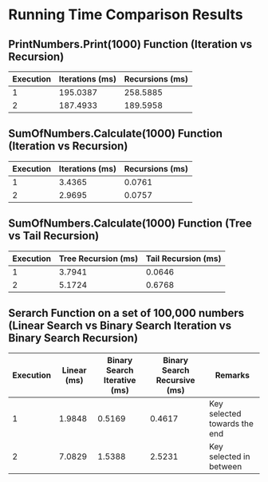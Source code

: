 # Running Time Comparison Results

## PrintNumbers.Print(1000) Function (Iteration vs Recursion)

|  Execution   | Iterations (ms) | Recursions (ms) |
|--------------|------------------|-----------------|
| 1            | 195.0387         | 258.5885         |
| 2            | 187.4933         | 189.5958         |

## SumOfNumbers.Calculate(1000) Function (Iteration vs Recursion)

| Execution    | Iterations (ms) | Recursions (ms) |
|--------------|------------------|-----------------|
| 1            | 3.4365           | 0.0761          |
| 2            | 2.9695           | 0.0757          |

## SumOfNumbers.Calculate(1000) Function (Tree vs Tail Recursion)

|  Execution   | Tree Recursion (ms) | Tail Recursion (ms) |
|--------------|---------------------|---------------------|
| 1            | 3.7941              | 0.0646              |
| 2            | 5.1724              | 0.6768              |

## Serarch Function on a set of 100,000 numbers (Linear Search vs Binary Search Iteration vs Binary Search Recursion)

|  Execution   | Linear (ms)         | Binary Search Iterative (ms) | Binary Search Recursive (ms) |Remarks |
|--------------|---------------------|------------------------------|------------------------------|-----------------------------|
| 1            | 1.9848              | 0.5169                       | 0.4617                       |Key selected towards the end |
| 2            | 7.0829              | 1.5388                       | 2.5231                       |Key selected in between      |